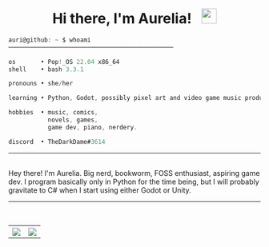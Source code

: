 <div align="center">

# Hi there, I'm Aurelia! &nbsp; <img src="https://raw.githubusercontent.com/MartinHeinz/MartinHeinz/master/wave.gif" width="30px" height="30px">

</div>


```js
auri@github: ~ $ whoami
──────────────────────────────────────────────

os       • Pop!_OS 22.04 x86_64
shell    • bash 3.3.1

pronouns • she/her

learning • Python, Godot, possibly pixel art and video game music production

hobbies  • music, comics,
           novels, games, 
           game dev, piano, nerdery.

discord  • TheDarkDame#3614

```

---
<br>
Hey there! I'm Aurelia. Big nerd, bookworm, FOSS enthusiast, aspiring game dev. I program basically only in Python for the time being, but I will probably gravitate to C# when I start using either Godot or Unity.

---
<br>

<table>
      <tr>
        <th><img src="https://github-readme-stats.vercel.app/api?username=RNKnight1&show_icons=true&count_private=true&include_all_commits=true&theme=dark&show_icons=true&layout=compact&bg_color=00000000&border_color=00000000"/><br></th>
        <th><img src="https://github-readme-stats.quantumlytangled.vercel.app/api/top-langs/?username=RNKnight1&layout=compact&show_icons=true&title_color=4F8CC9&text_color=9f9f9f&bg_color=00000000&hide_border=true&icon_color=00000000&count_private=true"/></th>
      </tr>
</table>
<!--
**RNKnight1/RNKnight1** is a ✨ _special_ ✨ repository because its `README.md` (this file) appears on your GitHub profile.

Here are some ideas to get you started:

- 🔭 I’m currently working on ...
- 🌱 I’m currently learning ...
- 👯 I’m looking to collaborate on ...
- 🤔 I’m looking for help with ...
- 💬 Ask me about ...
- 📫 How to reach me: ...
- 😄 Pronouns: ...
- ⚡ Fun fact: ...
-->
